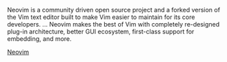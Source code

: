 Neovim is a community driven open source project and a forked version of the Vim text editor built to make Vim easier to maintain for its core developers. ... Neovim makes the best of Vim with completely re-designed plug-in architecture, better GUI ecosystem, first-class support for embedding, and more.  

[Neovim](https://neovim.io/)
